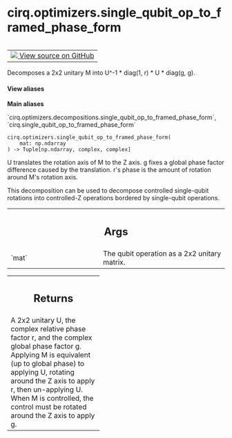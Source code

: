 <div itemscope itemtype="http://developers.google.com/ReferenceObject">
<meta itemprop="name" content="cirq.optimizers.single_qubit_op_to_framed_phase_form" />
<meta itemprop="path" content="Stable" />
</div>

# cirq.optimizers.single_qubit_op_to_framed_phase_form

<!-- Insert buttons and diff -->

<table class="tfo-notebook-buttons tfo-api" align="left">

<td>
  <a target="_blank" href="https://github.com/quantumlib/cirq/tree/master/cirq/optimizers/decompositions.py">
    <img src="https://www.tensorflow.org/images/GitHub-Mark-32px.png" />
    View source on GitHub
  </a>
</td>
</table>



Decomposes a 2x2 unitary M into U^-1 * diag(1, r) * U * diag(g, g).

<section class="expandable">
  <h4 class="showalways">View aliases</h4>
  <p>
<b>Main aliases</b>
<p>`cirq.optimizers.decompositions.single_qubit_op_to_framed_phase_form`, `cirq.single_qubit_op_to_framed_phase_form`</p>
</p>
</section>

<pre class="devsite-click-to-copy prettyprint lang-py tfo-signature-link">
<code>cirq.optimizers.single_qubit_op_to_framed_phase_form(
    mat: np.ndarray
) -> Tuple[np.ndarray, complex, complex]
</code></pre>



<!-- Placeholder for "Used in" -->

U translates the rotation axis of M to the Z axis.
g fixes a global phase factor difference caused by the translation.
r's phase is the amount of rotation around M's rotation axis.

This decomposition can be used to decompose controlled single-qubit
rotations into controlled-Z operations bordered by single-qubit operations.

<!-- Tabular view -->
 <table class="responsive fixed orange">
<colgroup><col width="214px"><col></colgroup>
<tr><th colspan="2"><h2 class="add-link">Args</h2></th></tr>

<tr>
<td>
`mat`
</td>
<td>
The qubit operation as a 2x2 unitary matrix.
</td>
</tr>
</table>



<!-- Tabular view -->
 <table class="responsive fixed orange">
<colgroup><col width="214px"><col></colgroup>
<tr><th colspan="2"><h2 class="add-link">Returns</h2></th></tr>
<tr class="alt">
<td colspan="2">
A 2x2 unitary U, the complex relative phase factor r, and the complex
global phase factor g. Applying M is equivalent (up to global phase) to
applying U, rotating around the Z axis to apply r, then un-applying U.
When M is controlled, the control must be rotated around the Z axis to
apply g.
</td>
</tr>

</table>

